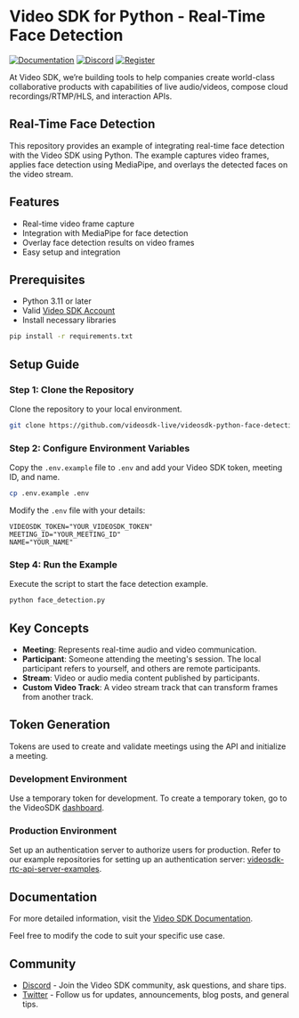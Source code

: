 # Video SDK for Python - Real-Time Face Detection

[![Documentation](https://img.shields.io/badge/Read-Documentation-blue)](https://docs.videosdk.live/python/guide/video-and-audio-calling/ai-and-ml/face-detection)
[![Discord](https://img.shields.io/discord/876774498798551130?label=Join%20on%20Discord)](https://discord.gg/kgAvyxtTxv)
[![Register](https://img.shields.io/badge/Contact-Know%20More-blue)](https://app.videosdk.live/signup)

At Video SDK, we’re building tools to help companies create world-class collaborative products with capabilities of live audio/videos, compose cloud recordings/RTMP/HLS, and interaction APIs.

## Real-Time Face Detection

This repository provides an example of integrating real-time face detection with the Video SDK using Python. The example captures video frames, applies face detection using MediaPipe, and overlays the detected faces on the video stream.

## Features

- Real-time video frame capture
- Integration with MediaPipe for face detection
- Overlay face detection results on video frames
- Easy setup and integration

## Prerequisites

- Python 3.11 or later
- Valid [Video SDK Account](https://app.videosdk.live/signup)
- Install necessary libraries

```bash
pip install -r requirements.txt
```

## Setup Guide

### Step 1: Clone the Repository

Clone the repository to your local environment.

```bash
git clone https://github.com/videosdk-live/videosdk-python-face-detection-example.git
```

### Step 2: Configure Environment Variables

Copy the `.env.example` file to `.env` and add your Video SDK token, meeting ID, and name.

```bash
cp .env.example .env
```

Modify the `.env` file with your details:

```env
VIDEOSDK_TOKEN="YOUR_VIDEOSDK_TOKEN"
MEETING_ID="YOUR_MEETING_ID"
NAME="YOUR_NAME"
```

### Step 4: Run the Example

Execute the script to start the face detection example.

```bash
python face_detection.py
```

## Key Concepts

- **Meeting**: Represents real-time audio and video communication.
- **Participant**: Someone attending the meeting's session. The local participant refers to yourself, and others are remote participants.
- **Stream**: Video or audio media content published by participants.
- **Custom Video Track**: A video stream track that can transform frames from another track.

## Token Generation

Tokens are used to create and validate meetings using the API and initialize a meeting.

### Development Environment

Use a temporary token for development. To create a temporary token, go to the VideoSDK [dashboard](https://app.videosdk.live/api-keys).

### Production Environment

Set up an authentication server to authorize users for production. Refer to our example repositories for setting up an authentication server: [videosdk-rtc-api-server-examples](https://github.com/videosdk-live/videosdk-rtc-api-server-examples).

## Documentation

For more detailed information, visit the [Video SDK Documentation](https://docs.videosdk.live/python/guide/video-and-audio-calling/ai-and-ml/face-detection).

Feel free to modify the code to suit your specific use case.

## Community

- [Discord](https://discord.gg/Gpmj6eCq5u) - Join the Video SDK community, ask questions, and share tips.
- [Twitter](https://twitter.com/video_sdk) - Follow us for updates, announcements, blog posts, and general tips.
